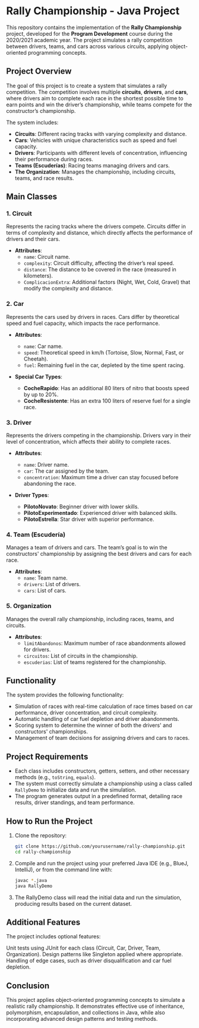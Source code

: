 # Rally Championship - Java Project

This repository contains the implementation of the **Rally Championship** project, developed for the **Program Development** course during the 2020/2021 academic year. The project simulates a rally competition between drivers, teams, and cars across various circuits, applying object-oriented programming concepts.

## Project Overview

The goal of this project is to create a system that simulates a rally competition. The competition involves multiple **circuits**, **drivers**, and **cars**, where drivers aim to complete each race in the shortest possible time to earn points and win the driver’s championship, while teams compete for the constructor’s championship.

The system includes:
- **Circuits**: Different racing tracks with varying complexity and distance.
- **Cars**: Vehicles with unique characteristics such as speed and fuel capacity.
- **Drivers**: Participants with different levels of concentration, influencing their performance during races.
- **Teams (Escuderías)**: Racing teams managing drivers and cars.
- **The Organization**: Manages the championship, including circuits, teams, and race results.

## Main Classes

### 1. **Circuit**
Represents the racing tracks where the drivers compete. Circuits differ in terms of complexity and distance, which directly affects the performance of drivers and their cars.

- **Attributes**:
  - `name`: Circuit name.
  - `complexity`: Circuit difficulty, affecting the driver’s real speed.
  - `distance`: The distance to be covered in the race (measured in kilometers).
  - `ComplicacionExtra`: Additional factors (Night, Wet, Cold, Gravel) that modify the complexity and distance.

### 2. **Car**
Represents the cars used by drivers in races. Cars differ by theoretical speed and fuel capacity, which impacts the race performance.

- **Attributes**:
  - `name`: Car name.
  - `speed`: Theoretical speed in km/h (Tortoise, Slow, Normal, Fast, or Cheetah).
  - `fuel`: Remaining fuel in the car, depleted by the time spent racing.
  
- **Special Car Types**:
  - **CocheRapido**: Has an additional 80 liters of nitro that boosts speed by up to 20%.
  - **CocheResistente**: Has an extra 100 liters of reserve fuel for a single race.

### 3. **Driver**
Represents the drivers competing in the championship. Drivers vary in their level of concentration, which affects their ability to complete races.

- **Attributes**:
  - `name`: Driver name.
  - `car`: The car assigned by the team.
  - `concentration`: Maximum time a driver can stay focused before abandoning the race.
  
- **Driver Types**:
  - **PilotoNovato**: Beginner driver with lower skills.
  - **PilotoExperimentado**: Experienced driver with balanced skills.
  - **PilotoEstrella**: Star driver with superior performance.

### 4. **Team (Escudería)**
Manages a team of drivers and cars. The team’s goal is to win the constructors' championship by assigning the best drivers and cars for each race.

- **Attributes**:
  - `name`: Team name.
  - `drivers`: List of drivers.
  - `cars`: List of cars.
  
### 5. **Organization**
Manages the overall rally championship, including races, teams, and circuits.

- **Attributes**:
  - `limitAbandonos`: Maximum number of race abandonments allowed for drivers.
  - `circuitos`: List of circuits in the championship.
  - `escuderias`: List of teams registered for the championship.

## Functionality

The system provides the following functionality:
- Simulation of races with real-time calculation of race times based on car performance, driver concentration, and circuit complexity.
- Automatic handling of car fuel depletion and driver abandonments.
- Scoring system to determine the winner of both the drivers' and constructors' championships.
- Management of team decisions for assigning drivers and cars to races.

## Project Requirements

- Each class includes constructors, getters, setters, and other necessary methods (e.g., `toString`, `equals`).
- The system must correctly simulate a championship using a class called `RallyDemo` to initialize data and run the simulation.
- The program generates output in a predefined format, detailing race results, driver standings, and team performance.

## How to Run the Project

1. Clone the repository:
   ```bash
   git clone https://github.com/yourusername/rally-championship.git
   cd rally-championship

2. Compile and run the project using your preferred Java IDE (e.g., BlueJ, IntelliJ), or from the command line with:
   ```bash
   javac *.java
   java RallyDemo

3. The RallyDemo class will read the initial data and run the simulation, producing results based on the current dataset.

## Additional Features
The project includes optional features:

Unit tests using JUnit for each class (Circuit, Car, Driver, Team, Organization).
Design patterns like Singleton applied where appropriate.
Handling of edge cases, such as driver disqualification and car fuel depletion.

## Conclusion
This project applies object-oriented programming concepts to simulate a realistic rally championship. It demonstrates effective use of inheritance, polymorphism, encapsulation, and collections in Java, while also incorporating advanced design patterns and testing methods.
